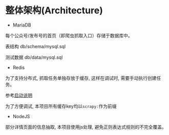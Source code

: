 # 整体架构(Architecture)

- MariaDB

每个公众号/发布号的首页（即爬虫抓取入口）存储于数据库中。

表结构 db/schema/mysql.sql

测试数据 db/data/mysql.sql


- Redis

为了支持分布式, 抓取任务单独存放于缓存, 这样在调试时, 需要手动执行创建任务。

参考[启动说明](Spiders/README.md)

为了方便调试, 本项目所有缓存key均以`scrapy:`作为前缀

- NodeJS

部分详情页面的信息抽取, 本项目使用js处理, 避免正则表达式规则的不完全覆盖。
